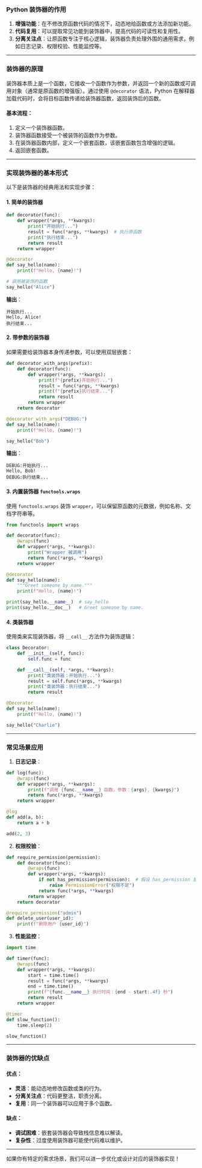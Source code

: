 ### **Python 装饰器的作用**
1. **增强功能**：在不修改原函数代码的情况下，动态地给函数或方法添加新功能。
2. **代码复用**：可以提取常见功能到装饰器中，提高代码的可读性和复用性。
3. **分离关注点**：让原函数专注于核心逻辑，装饰器负责处理外围的通用需求，例如日志记录、权限校验、性能监控等。

---

### **装饰器的原理**
装饰器本质上是一个函数，它接收一个函数作为参数，并返回一个新的函数或可调用对象（通常是原函数的增强版）。通过使用 `@decorator` 语法，Python 在解释器加载代码时，会将目标函数传递给装饰器函数，返回装饰后的函数。

#### **基本流程**：
1. 定义一个装饰器函数。
2. 装饰器函数接受一个被装饰的函数作为参数。
3. 在装饰器函数内部，定义一个嵌套函数，该嵌套函数包含增强的逻辑。
4. 返回嵌套函数。

---

### **实现装饰器的基本形式**
以下是装饰器的经典用法和实现步骤：

#### 1. **简单的装饰器**
```python
def decorator(func):
    def wrapper(*args, **kwargs):
        print("开始执行...")
        result = func(*args, **kwargs)  # 执行原函数
        print("执行结束...")
        return result
    return wrapper

@decorator
def say_hello(name):
    print(f"Hello, {name}!")

# 调用被装饰的函数
say_hello("Alice")
```

**输出**：
```
开始执行...
Hello, Alice!
执行结束...
```

#### 2. **带参数的装饰器**
如果需要给装饰器本身传递参数，可以使用双层嵌套：

```python
def decorator_with_args(prefix):
    def decorator(func):
        def wrapper(*args, **kwargs):
            print(f"{prefix}开始执行...")
            result = func(*args, **kwargs)
            print(f"{prefix}执行结束...")
            return result
        return wrapper
    return decorator

@decorator_with_args("DEBUG:")
def say_hello(name):
    print(f"Hello, {name}!")

say_hello("Bob")
```

**输出**：
```
DEBUG:开始执行...
Hello, Bob!
DEBUG:执行结束...
```

#### 3. **内置装饰器 `functools.wraps`**
使用 `functools.wraps` 装饰 `wrapper`，可以保留原函数的元数据，例如名称、文档字符串等。

```python
from functools import wraps

def decorator(func):
    @wraps(func)
    def wrapper(*args, **kwargs):
        print("Wrapper 被调用")
        return func(*args, **kwargs)
    return wrapper

@decorator
def say_hello(name):
    """Greet someone by name."""
    print(f"Hello, {name}!")

print(say_hello.__name__)  # say_hello
print(say_hello.__doc__)   # Greet someone by name.
```

#### 4. **类装饰器**
使用类来实现装饰器，将 `__call__` 方法作为装饰逻辑：

```python
class Decorator:
    def __init__(self, func):
        self.func = func

    def __call__(self, *args, **kwargs):
        print("类装饰器：开始执行...")
        result = self.func(*args, **kwargs)
        print("类装饰器：执行结束...")
        return result

@Decorator
def say_hello(name):
    print(f"Hello, {name}!")

say_hello("Charlie")
```

---

### **常见场景应用**
1. **日志记录**：
```python
def log(func):
    @wraps(func)
    def wrapper(*args, **kwargs):
        print(f"调用 {func.__name__} 函数，参数：{args}, {kwargs}")
        return func(*args, **kwargs)
    return wrapper

@log
def add(a, b):
    return a + b

add(2, 3)
```

2. **权限校验**：
```python
def require_permission(permission):
    def decorator(func):
        @wraps(func)
        def wrapper(*args, **kwargs):
            if not has_permission(permission):  # 假设 has_permission 是已定义函数
                raise PermissionError("权限不足")
            return func(*args, **kwargs)
        return wrapper
    return decorator

@require_permission("admin")
def delete_user(user_id):
    print(f"删除用户 {user_id}")
```

3. **性能监控**：
```python
import time

def timer(func):
    @wraps(func)
    def wrapper(*args, **kwargs):
        start = time.time()
        result = func(*args, **kwargs)
        end = time.time()
        print(f"{func.__name__} 执行时间：{end - start:.4f} 秒")
        return result
    return wrapper

@timer
def slow_function():
    time.sleep(2)

slow_function()
```

---

### **装饰器的优缺点**
#### **优点**：
- **灵活**：能动态地修改函数或类的行为。
- **分离关注点**：代码更整洁，职责分离。
- **复用**：同一个装饰器可以应用于多个函数。

#### **缺点**：
- **调试困难**：嵌套装饰器会导致栈信息难以解读。
- **复杂性**：过度使用装饰器可能使代码难以维护。

---

如果你有特定的需求场景，我们可以进一步优化或设计对应的装饰器实现！